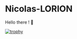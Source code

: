 # Nicolas-LORION

Hello there ! 🤙

[![trophy](https://github-profile-trophy.vercel.app/?username=ryu-75)](https://github.com/ryu-75/github-profile-trophy)
